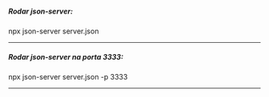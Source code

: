 ##### Rodar json-server:
npx json-server server.json 

---

##### Rodar json-server na porta 3333:
npx json-server server.json -p 3333

---

